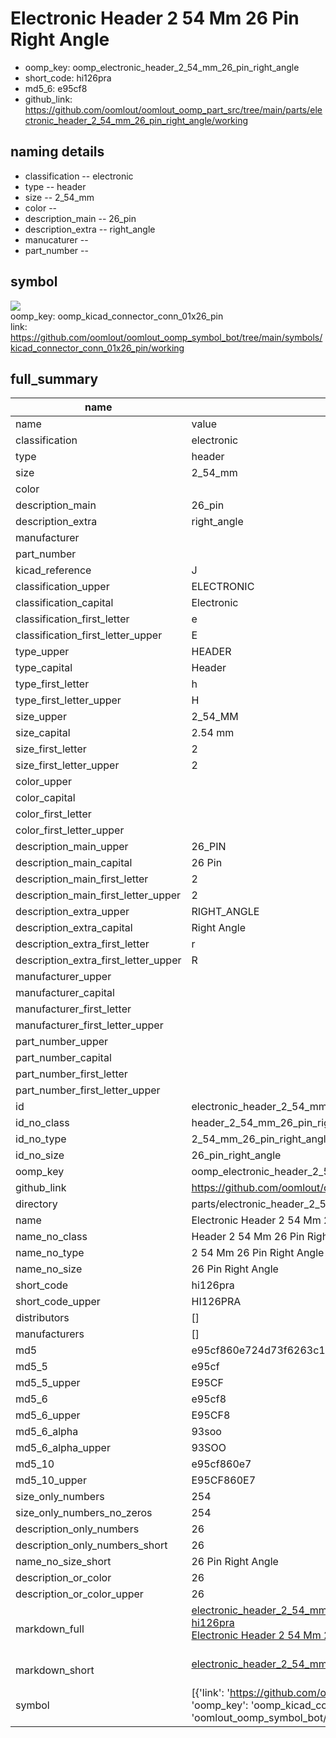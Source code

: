 # Electronic Header 2 54 Mm 26 Pin Right Angle

  
* oomp_key: oomp_electronic_header_2_54_mm_26_pin_right_angle 
* short_code: hi126pra
* md5_6: e95cf8  
* github_link: https://github.com/oomlout/oomlout_oomp_part_src/tree/main/parts/electronic_header_2_54_mm_26_pin_right_angle/working  
## naming details
* classification -- electronic
* type -- header
* size -- 2_54_mm
* color -- 
* description_main -- 26_pin
* description_extra -- right_angle
* manucaturer -- 
* part_number -- 



## symbol

![](symbol/{index}/working/working_600.png)  
oomp_key: oomp_kicad_connector_conn_01x26_pin  
link: https://github.com/oomlout/oomlout_oomp_symbol_bot/tree/main/symbols/kicad_connector_conn_01x26_pin/working  


## full_summary
| name | value | 
| --- | --- | 
| name | value | 
| classification | electronic | 
| type | header | 
| size | 2_54_mm | 
| color |  | 
| description_main | 26_pin | 
| description_extra | right_angle | 
| manufacturer |  | 
| part_number |  | 
| kicad_reference | J | 
| classification_upper | ELECTRONIC | 
| classification_capital | Electronic | 
| classification_first_letter | e | 
| classification_first_letter_upper | E | 
| type_upper | HEADER | 
| type_capital | Header | 
| type_first_letter | h | 
| type_first_letter_upper | H | 
| size_upper | 2_54_MM | 
| size_capital | 2.54 mm | 
| size_first_letter | 2 | 
| size_first_letter_upper | 2 | 
| color_upper |  | 
| color_capital |  | 
| color_first_letter |  | 
| color_first_letter_upper |  | 
| description_main_upper | 26_PIN | 
| description_main_capital | 26 Pin | 
| description_main_first_letter | 2 | 
| description_main_first_letter_upper | 2 | 
| description_extra_upper | RIGHT_ANGLE | 
| description_extra_capital | Right Angle | 
| description_extra_first_letter | r | 
| description_extra_first_letter_upper | R | 
| manufacturer_upper |  | 
| manufacturer_capital |  | 
| manufacturer_first_letter |  | 
| manufacturer_first_letter_upper |  | 
| part_number_upper |  | 
| part_number_capital |  | 
| part_number_first_letter |  | 
| part_number_first_letter_upper |  | 
| id | electronic_header_2_54_mm_26_pin_right_angle | 
| id_no_class | header_2_54_mm_26_pin_right_angle | 
| id_no_type | 2_54_mm_26_pin_right_angle | 
| id_no_size | 26_pin_right_angle | 
| oomp_key | oomp_electronic_header_2_54_mm_26_pin_right_angle | 
| github_link | https://github.com/oomlout/oomlout_oomp_part_src/tree/main/parts/electronic_header_2_54_mm_26_pin_right_angle/working | 
| directory | parts/electronic_header_2_54_mm_26_pin_right_angle | 
| name | Electronic Header 2 54 Mm 26 Pin Right Angle | 
| name_no_class | Header 2 54 Mm 26 Pin Right Angle | 
| name_no_type | 2 54 Mm 26 Pin Right Angle | 
| name_no_size | 26 Pin Right Angle | 
| short_code | hi126pra | 
| short_code_upper | HI126PRA | 
| distributors | [] | 
| manufacturers | [] | 
| md5 | e95cf860e724d73f6263c15b028c1d7f | 
| md5_5 | e95cf | 
| md5_5_upper | E95CF | 
| md5_6 | e95cf8 | 
| md5_6_upper | E95CF8 | 
| md5_6_alpha | 93soo | 
| md5_6_alpha_upper | 93SOO | 
| md5_10 | e95cf860e7 | 
| md5_10_upper | E95CF860E7 | 
| size_only_numbers | 254 | 
| size_only_numbers_no_zeros | 254 | 
| description_only_numbers | 26 | 
| description_only_numbers_short | 26 | 
| name_no_size_short | 26 Pin Right Angle | 
| description_or_color | 26 | 
| description_or_color_upper | 26 | 
| markdown_full | [electronic_header_2_54_mm_26_pin_right_angle](https://github.com/oomlout/oomlout_oomp_part_src/tree/main/parts/electronic_header_2_54_mm_26_pin_right_angle/working)<br>[hi126pra](https://github.com/oomlout/oomlout_oomp_part_src/tree/main/parts/electronic_header_2_54_mm_26_pin_right_angle/working)<br>[Electronic Header 2 54 Mm 26 Pin Right Angle](https://github.com/oomlout/oomlout_oomp_part_src/tree/main/parts/electronic_header_2_54_mm_26_pin_right_angle/working)<br><br> | 
| markdown_short | [electronic_header_2_54_mm_26_pin_right_angle](https://github.com/oomlout/oomlout_oomp_part_src/tree/main/parts/electronic_header_2_54_mm_26_pin_right_angle/working)<br><br> | 
| symbol | [{'link': 'https://github.com/oomlout/oomlout_oomp_symbol_bot/tree/main/symbols/kicad_connector_conn_01x26_pin', 'oomp_key': 'oomp_kicad_connector_conn_01x26_pin', 'directory': 'oomlout_oomp_symbol_bot/symbols/kicad_connector_conn_01x26_pin//working/working.kicad_sym', 'index': 0}] | 
